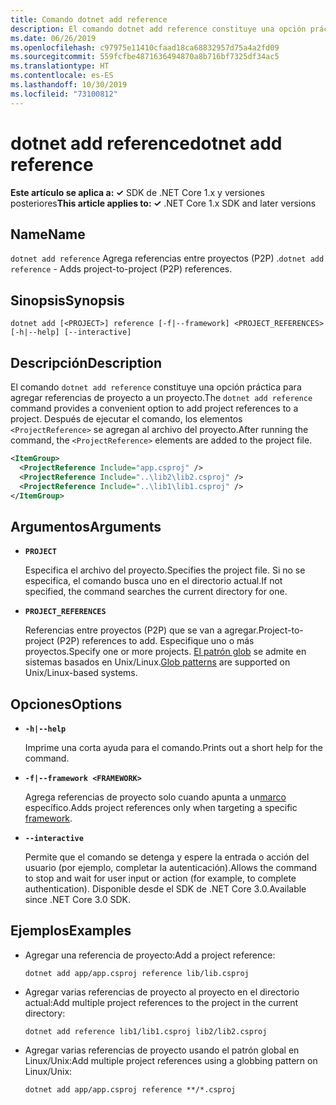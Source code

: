 ```yaml
---
title: Comando dotnet add reference
description: El comando dotnet add reference constituye una opción práctica para agregar referencias entre proyectos.
ms.date: 06/26/2019
ms.openlocfilehash: c97975e11410cfaad18ca68832957d75a4a2fd09
ms.sourcegitcommit: 559fcfbe4871636494870a8b716bf7325df34ac5
ms.translationtype: HT
ms.contentlocale: es-ES
ms.lasthandoff: 10/30/2019
ms.locfileid: "73100812"
---
```

# <a name="dotnet-add-reference"></a><span data-ttu-id="75945-103">dotnet add reference</span><span class="sxs-lookup"><span data-stu-id="75945-103">dotnet add reference</span></span>

<span data-ttu-id="75945-104">**Este artículo se aplica a: ✓** SDK de .NET Core 1.x y versiones posteriores</span><span class="sxs-lookup"><span data-stu-id="75945-104">**This article applies to: ✓** .NET Core 1.x SDK and later versions</span></span>

<!-- todo: uncomment when all CLI commands are reviewed
[!INCLUDE [topic-appliesto-net-core-all](../../../includes/topic-appliesto-net-core-all.md)]
-->

## <a name="name"></a><span data-ttu-id="75945-105">Name</span><span class="sxs-lookup"><span data-stu-id="75945-105">Name</span></span>

<span data-ttu-id="75945-106">`dotnet add reference` Agrega referencias entre proyectos (P2P) .</span><span class="sxs-lookup"><span data-stu-id="75945-106">`dotnet add reference` - Adds project-to-project (P2P) references.</span></span>

## <a name="synopsis"></a><span data-ttu-id="75945-107">Sinopsis</span><span class="sxs-lookup"><span data-stu-id="75945-107">Synopsis</span></span>

`dotnet add [<PROJECT>] reference [-f|--framework] <PROJECT_REFERENCES> [-h|--help] [--interactive]`

## <a name="description"></a><span data-ttu-id="75945-108">Descripción</span><span class="sxs-lookup"><span data-stu-id="75945-108">Description</span></span>

<span data-ttu-id="75945-109">El comando `dotnet add reference` constituye una opción práctica para agregar referencias de proyecto a un proyecto.</span><span class="sxs-lookup"><span data-stu-id="75945-109">The `dotnet add reference` command provides a convenient option to add project references to a project.</span></span> <span data-ttu-id="75945-110">Después de ejecutar el comando, los elementos `<ProjectReference>` se agregan al archivo del proyecto.</span><span class="sxs-lookup"><span data-stu-id="75945-110">After running the command, the `<ProjectReference>` elements are added to the project file.</span></span>

```xml
<ItemGroup>
  <ProjectReference Include="app.csproj" />
  <ProjectReference Include="..\lib2\lib2.csproj" />
  <ProjectReference Include="..\lib1\lib1.csproj" />
</ItemGroup>
```

## <a name="arguments"></a><span data-ttu-id="75945-111">Argumentos</span><span class="sxs-lookup"><span data-stu-id="75945-111">Arguments</span></span>

- **`PROJECT`**

  <span data-ttu-id="75945-112">Especifica el archivo del proyecto.</span><span class="sxs-lookup"><span data-stu-id="75945-112">Specifies the project file.</span></span> <span data-ttu-id="75945-113">Si no se especifica, el comando busca uno en el directorio actual.</span><span class="sxs-lookup"><span data-stu-id="75945-113">If not specified, the command searches the current directory for one.</span></span>

- **`PROJECT_REFERENCES`**

  <span data-ttu-id="75945-114">Referencias entre proyectos (P2P) que se van a agregar.</span><span class="sxs-lookup"><span data-stu-id="75945-114">Project-to-project (P2P) references to add.</span></span> <span data-ttu-id="75945-115">Especifique uno o más proyectos.</span><span class="sxs-lookup"><span data-stu-id="75945-115">Specify one or more projects.</span></span> <span data-ttu-id="75945-116">[El patrón glob](https://en.wikipedia.org/wiki/Glob_(programming)) se admite en sistemas basados en Unix/Linux.</span><span class="sxs-lookup"><span data-stu-id="75945-116">[Glob patterns](https://en.wikipedia.org/wiki/Glob_(programming)) are supported on Unix/Linux-based systems.</span></span>

## <a name="options"></a><span data-ttu-id="75945-117">Opciones</span><span class="sxs-lookup"><span data-stu-id="75945-117">Options</span></span>

- **`-h|--help`**

  <span data-ttu-id="75945-118">Imprime una corta ayuda para el comando.</span><span class="sxs-lookup"><span data-stu-id="75945-118">Prints out a short help for the command.</span></span>

- **`-f|--framework <FRAMEWORK>`**

  <span data-ttu-id="75945-119">Agrega referencias de proyecto solo cuando apunta a un[marco](../../standard/frameworks.md) específico.</span><span class="sxs-lookup"><span data-stu-id="75945-119">Adds project references only when targeting a specific [framework](../../standard/frameworks.md).</span></span>

- **`--interactive`**

  <span data-ttu-id="75945-120">Permite que el comando se detenga y espere la entrada o acción del usuario (por ejemplo, completar la autenticación).</span><span class="sxs-lookup"><span data-stu-id="75945-120">Allows the command to stop and wait for user input or action (for example, to complete authentication).</span></span> <span data-ttu-id="75945-121">Disponible desde el SDK de .NET Core 3.0.</span><span class="sxs-lookup"><span data-stu-id="75945-121">Available since .NET Core 3.0 SDK.</span></span>

## <a name="examples"></a><span data-ttu-id="75945-122">Ejemplos</span><span class="sxs-lookup"><span data-stu-id="75945-122">Examples</span></span>

- <span data-ttu-id="75945-123">Agregar una referencia de proyecto:</span><span class="sxs-lookup"><span data-stu-id="75945-123">Add a project reference:</span></span>

  ```dotnetcli
  dotnet add app/app.csproj reference lib/lib.csproj
  ```

- <span data-ttu-id="75945-124">Agregar varias referencias de proyecto al proyecto en el directorio actual:</span><span class="sxs-lookup"><span data-stu-id="75945-124">Add multiple project references to the project in the current directory:</span></span>

  ```dotnetcli
  dotnet add reference lib1/lib1.csproj lib2/lib2.csproj
  ```

- <span data-ttu-id="75945-125">Agregar varias referencias de proyecto usando el patrón global en Linux/Unix:</span><span class="sxs-lookup"><span data-stu-id="75945-125">Add multiple project references using a globbing pattern on Linux/Unix:</span></span>

  ```dotnetcli
  dotnet add app/app.csproj reference **/*.csproj
  ```
